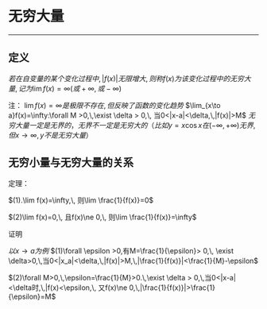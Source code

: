 # 无穷大量
---

## 定义

$若在自变量的某个变化过程中,\, |f(x)|无限增大,\,则称f(x)为该变化过程中的无穷大量,\,记为\lim f(x)=\infty(或+\infty,或-\infty)$

注：
$\lim f(x)=\infty 是极限不存在,\,但反映了函数的变化趋势$
$\lim_{x\to a}f(x)=\infty:\forall M >0,\,\exist \delta > 0,\, 当0<|x-a|<\delta,\,|f(x)|>M$
$无穷大量一定是无界的，无界不一定是无穷大的（比如y=x\cos x在(-\infty,+\infty)无界,\,但x\to \infty,\,y不是无穷大量）$


## 无穷小量与无穷大量的关系
定理：

$(1).\lim f(x)=\infty,\, 则\lim \frac{1}{f(x)}=0$

$(2)\lim f(x)=0,\, 且f(x)\ne 0,\, 则\lim \frac{1}{f(x)}=\infty$

证明

$以x\to a 为例$
$(1)\forall \epsilon >0,有M=\frac{1}{\epsilon}> 0,\, \exist \delta>0,\,当0<|x_a|<\delta,\,|f(x)|>M,\,|\frac{1}{f(x)}|<\frac{1}{M}-\epsilon$

$(2)\forall M>0,\,\epsilon=\frac{1}{M}>0.\,\exist \delta > 0,\,当0<|x-a|<\delta时,\,|f(x)<\epsilon,\, 又f(x)\ne 0,\,|\frac{1}{f(x)}|>\frac{1}{\epsilon}=M$


